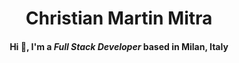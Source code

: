 


<h1 align="center">Christian Martin Mitra </h1>
<h4 align="center"> Hi 👋, I'm a <i>Full Stack Developer</i> based in Milan, Italy </h4>

